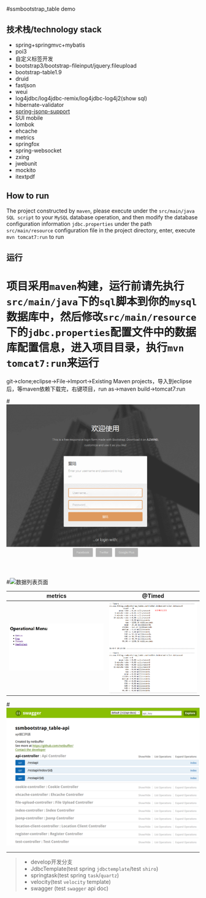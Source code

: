 #ssmbootstrap_table demo

## 技术栈/technology stack
* spring+springmvc+mybatis
* poi3
* 自定义标签开发
* bootstrap3/bootstrap-fileinput/jquery.fileupload
* bootstrap-table1.9
* druid
* fastjson
* weui
* log4jdbc/log4jdbc-remix/log4jdbc-log4j2(show sql)
* hibernate-validator
* [spring-jsonp-support](https://github.com/bhagyas/spring-jsonp-support)
* SUI mobile
* lombok
* ehcache
* metrics
* springfox
* spring-websocket
* zxing
* jwebunit
* mockito
* itextpdf

## How to run
The project constructed by `maven`, please execute under the `src/main/java` `SQL script` to your `MySQL` database operation, and then modify the database configuration information `jdbc.properties` under the path `src/main/resource` configuration file in the project directory, enter, execute `mvn tomcat7:run` to run

## 运行
项目采用`maven`构建，运行前请先执行`src/main/java`下的`sql`脚本到你的`mysql`数据库中，然后修改`src/main/resource`下的`jdbc.properties`配置文件中的数据库配置信息，进入项目目录，执行`mvn tomcat7:run`来运行
=======

git->clone;eclipse->File->Import->Existing Maven projects，导入到eclipse后，等maven依赖下载完，右键项目，run as->maven build->tomcat7:run

#![demo](src/main/webapp/image/demo.gif)

#![数据列表页面](src/main/webapp/image/sys2.png)

metrics | @Timed
---|---
![metrics-servlet](src/main/webapp/image/metrics.png) | ![metrics-servlet](src/main/webapp/image/@Timed.png)


#![springfox](src/main/webapp/image/swagger.png)

---
> 
>   * develop开发分支
>	* JdbcTemplate(test spring `jdbctemplate`/test `shiro`)
>	* springtask(test spring `task`/`quartz`)
>	* velocity(test `velocity` template)
>	* swagger (test `swagger` api doc)
